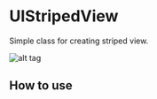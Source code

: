 # UIStripedView

Simple class for creating striped view.

![alt tag](https://raw.github.com/maximbilan/UIStripedView/master/img/1.png)

## How to use
